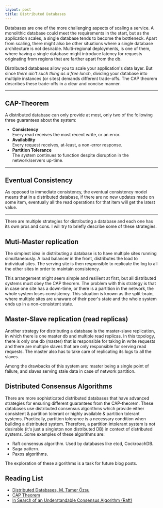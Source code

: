 ```yaml
---
layout: post
title: Distributed Databases
---
```


Databases are one of the more challenging aspects of scaling a service. A monolithic database could meet the requirements in the start, but as the application scales, a single database tends to become the bottleneck. Apart from scaling, there might also be other situations where a single database architecture is not desirable. Multi-regional deployments, is one of them, where having a single database might introduce latency for requests originating from regions that are farther apart from the db.

Distributed databases allow you to scale your application's data layer. But since *there ain't such thing as a free lunch*, dividing your database into multiple instances (or sites) demands different trade-offs. The CAP theorem describes these trade-offs in a clear and concise manner.


---

## CAP-Theorem

A distributed database can only provide at most, only two of the following three guarantees about the system:

- **Consistency**<br>Every read receives the most recent write, or an error.
- **Availability**<br>Every request receives, at-least, a non-error response.
- **Partition Tolerance**<br>The system continues to function despite disruption in the network/servers up-time.

---

## Eventual Consistency

As opposed to immediate consistency, the eventual consistency model means that in a distributed database, if there are no new updates made on some item, eventually all the read operations for that item will get the latest value.

---

There are multiple strategies for distributing a database and each one has its own pros and cons. I will try to briefly describe some of these strategies.

## Muti-Master replication

The simplest idea in distributing a database is to have multiple sites running simultaneously. A load balancer in the front, distributes the load to individual sites. The serving site is then responsible to replicate the log to all the other sites in order to maintain consistency.

This arrangement might seem simple and resilient at first, but all distributed systems must obey the CAP theorem. The problem with this strategy is that in case one site has a down-time, or there is a partition in the network, the whole system loses consistency. This situation is known as the split-brain, where multiple sites are unaware of their peer's state and the whole system ends up in a non-consistent state.

## Master-Slave replication (read replicas)

Another strategy for distributing a database is the master-slave replication, in which there is one master db and multiple read replicas. In this topology, there is only one db (master) that is responsible for taking in write requests and there are multiple slaves that are only responsible for serving read requests. The master also has to take care of replicating its logs to all the slaves.

Among the drawbacks of this system are: master being a single point of failure, and slaves serving stale data in case of network partition.

## Distributed Consensus Algorithms

There are more sophisticated distributed databases that have advanced strategies for ensuring different guarantees from the CAP-theorem. These databases use distributed consensus algorithms which provide either consistent & partition tolerant or highly available & partition tolerant systems. Practically, partition tolerance is a necessary condition when building a distributed system. Therefore, a partition intolerant system is not desirable (it's just a singleton non distributed DB) in context of distributed systems. Some examples of these algorithms are:
- Raft consensus algorithm. Used by databases like etcd, CockroachDB.
- Saga pattern.
- Paxos algorithms.

The exploration of these algorithms is a task for future blog posts.


## Reading List
- [Distributed Databases, M. Tamer Özsu](https://cs.uwaterloo.ca/~tozsu/publications/distdb/distdb.pdf)
- [CAP Theorem](https://en.wikipedia.org/wiki/CAP_theorem)
- [In Search of an Understandable Consensus Algorithm (Raft)](https://raft.github.io/raft.pdf)